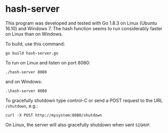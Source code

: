 # hash-server

This program was developed and tested with Go 1.8.3 on Linux (Ubuntu 16.10) and Windows 7. The hash function seems to run considerably faster on Linux than on Windows.

To build, use this command:

```
go build hash-server.go
```

To run on Linux and listen on port 8080:

```
./hash-server 8080
```

and on Windows:

```
.\hash-server 8080
```

To gracefully shutdown type control-C or send a POST request to the URL ```/shutdown```, e.g.:

```
curl -X POST http://mysystem:8080/shutdown
```

On Linux, the server will also gracefully shutdown when sent ```SIGHUP```.
